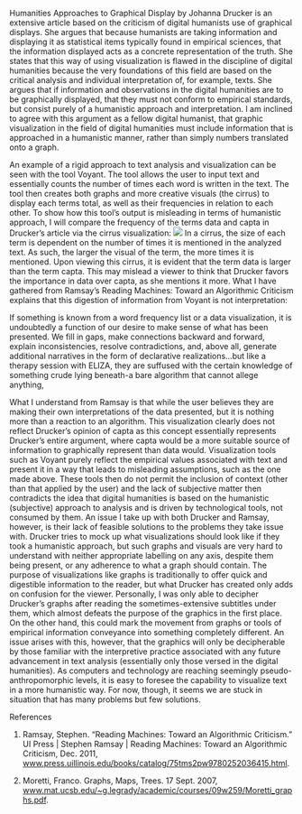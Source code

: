 Humanities Approaches to Graphical Display by Johanna Drucker is an extensive article based on the criticism of digital humanists use of graphical displays. She argues that because humanists are taking information and displaying it as statistical items typically found in empirical sciences, that the information displayed acts as a concrete representation of the truth. She states that this way of using visualization is flawed in the discipline of digital humanities because the very foundations of this field are based on the critical analysis and individual interpretation of, for example, texts. She argues that if information and observations in the digital humanities are to be graphically displayed, that they must not conform to empirical standards, but consist purely of a humanistic approach and interpretation. I am inclined to agree with this argument as a fellow digital humanist, that graphic visualization in the field of digital humanities must include information that is approached in a humanistic manner, rather than simply numbers translated onto a graph.

An example of a rigid approach to text analysis and visualization can be seen with the tool Voyant. The tool allows the user to input text and essentially counts the number of times each word is written in the text. The tool then creates both graphs and more creative visuals (the cirrus) to display each terms total, as well as their frequencies in relation to each other. To show how this tool’s output is misleading in terms of humanistic approach, I will compare the frequency of the terms data and capta in Drucker’s article via the cirrus visualization: 
![](Images/Cirrus.png)
In a cirrus, the size of each term is dependent on the number of times it is mentioned in the analyzed text. As such, the larger the visual of the term, the more times it is mentioned. Upon viewing this cirrus, it is evident that the term data is larger than the term capta. This may mislead a viewer to think that Drucker favors the importance in data over capta, as she mentions it more. What I have gathered from Ramsay’s Reading Machines: Toward an Algorithmic Criticism explains that this digestion of information from Voyant is not interpretation:

If something is known from a word frequency list or a data visualization, it is undoubtedly a function of our desire to make sense of what has been presented. We fill in gaps, make connections backward and forward, explain inconsistencies, resolve contradictions, and, above all, generate additional narratives in the form of declarative realizations…but like a therapy session with ELIZA, they are suffused with the certain knowledge of something crude lying beneath-a bare algorithm that cannot allege anything,

What I understand from Ramsay is that while the user believes they are making their own interpretations of the data presented, but it is nothing more than a reaction to an algorithm. This visualization clearly does not reflect Drucker’s opinion of capta as this concept essentially represents Drucker’s entire argument, where capta would be a more suitable source of information to graphically represent than data would. Visualization tools such as Voyant purely reflect the empirical values associated with text and present it in a way that leads to misleading assumptions, such as the one made above. These tools then do not permit the inclusion of context (other than that applied by the user) and the lack of subjective matter then contradicts the idea that digital humanities is based on the humanistic (subjective) approach to analysis and is driven by technological tools, not consumed by them.
An issue I take up with both Drucker and Ramsay, however, is their lack of feasible solutions to the problems they take issue with. Drucker tries to mock up what visualizations should look like if they took a humanistic approach, but such graphs and visuals are very hard to understand with neither appropriate labelling on any axis, despite them being present, or any adherence to what a graph should contain. The purpose of visualizations like graphs is traditionally to offer quick and digestible information to the reader, but what Drucker has created only adds on confusion for the viewer. Personally, I was only able to decipher Drucker’s graphs after reading the sometimes-extensive subtitles under them, which almost defeats the purpose of the graphics in the first place. On the other hand, this could mark the movement from graphs or tools of empirical information conveyance into something completely different. An issue arises with this, however, that the graphics will only be decipherable by those familiar with the interpretive practice associated with any future advancement in text analysis (essentially only those versed in the digital humanities). As computers and technology are reaching seemingly pseudo-anthropomorphic levels, it is easy to foresee the capability to visualize text in a more humanistic way. For now, though, it seems we are stuck in situation that has many problems but few solutions. 

References
1.	Ramsay, Stephen. “Reading Machines: Toward an Algorithmic Criticism.” UI Press | Stephen Ramsay | Reading Machines: Toward an Algorithmic Criticism, Dec. 2011, www.press.uillinois.edu/books/catalog/75tms2pw9780252036415.html.

2.	Moretti, Franco. Graphs, Maps, Trees. 17 Sept. 2007, www.mat.ucsb.edu/~g.legrady/academic/courses/09w259/Moretti_graphs.pdf.

